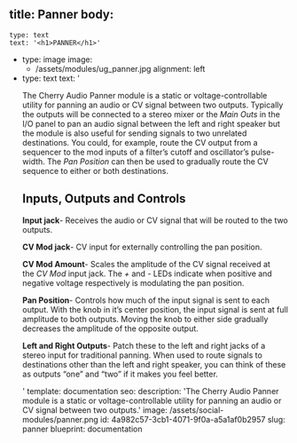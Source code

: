 title: Panner
body:
  -
    type: text
    text: '<h1>PANNER</h1>'
  -
    type: image
    image:
      - /assets/modules/ug_panner.jpg
    alignment: left
  -
    type: text
    text: '<p>The Cherry Audio Panner module is a static or voltage-controllable utility for panning an audio or CV signal between two outputs. Typically the outputs will be connected to a stereo mixer or the <em>Main Outs</em> in the I/O panel to pan an audio signal between the left and right speaker but the module is also useful for sending signals to two unrelated destinations. You could, for example, route the CV output from a sequencer to the mod inputs of a filter’s cutoff and oscillator’s pulse-width. The <em>Pan Position</em> can then be used to gradually route the CV sequence to either or both destinations.</p><h2><strong>Inputs, Outputs and Controls</strong></h2><p><strong>Input jack</strong>- Receives the audio or CV signal that will be routed to the two outputs.</p><p><strong>CV Mod jack</strong>- CV input for externally controlling the pan position.</p><p><strong>CV Mod Amount</strong>- Scales the amplitude of the CV signal received at the&nbsp;<em>CV Mod</em>&nbsp;input jack. The <em>+</em> and <em>-</em> LEDs indicate when positive and negative voltage respectively is modulating the pan position.</p><p><strong>Pan Position</strong>- Controls how much of the input signal is sent to each output. With the knob in it’s center position, the input signal is sent at full amplitude to both outputs. Moving the knob to either side gradually decreases the amplitude of the opposite output.</p><p><strong>Left and Right Outputs</strong>- Patch these to the left and right jacks of a stereo input for traditional panning. When used to route signals to destinations other than the left and right speaker, you can think of these as outputs “one” and “two” if it makes you feel better.</p>'
template: documentation
seo:
  description: 'The Cherry Audio Panner module is a static or voltage-controllable utility for panning an audio or CV signal between two outputs.'
  image: /assets/social-modules/panner.png
id: 4a982c57-3cb1-4071-9f0a-a5a1af0b2957
slug: panner
blueprint: documentation
